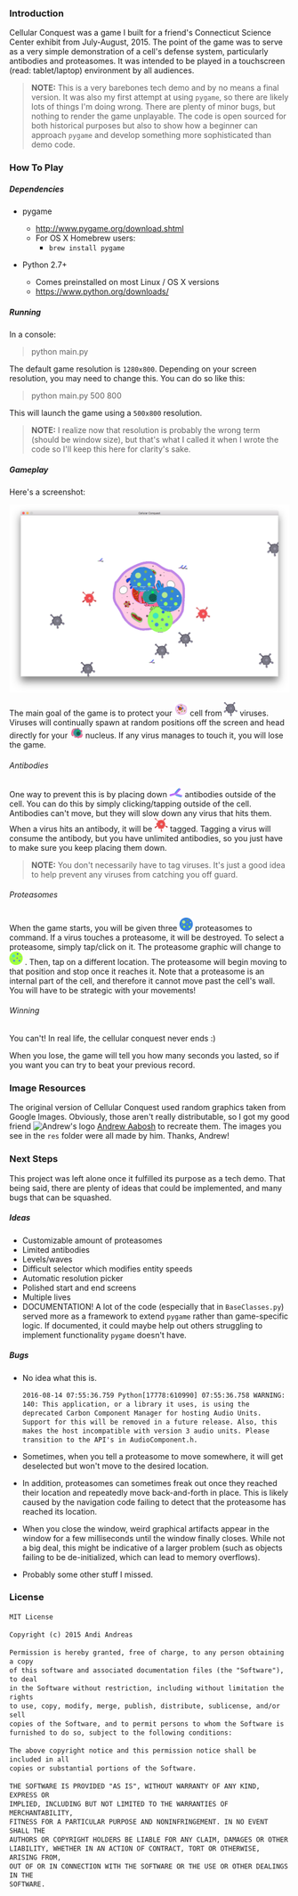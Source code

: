 ### Introduction

Cellular Conquest was a game I built for a friend's Connecticut Science Center exhibit from July-August, 2015. The point of the game was to serve as a very simple demonstration of a cell's defense system, particularly antibodies and proteasomes. It was intended to be played in a touchscreen (read: tablet/laptop) environment by all audiences.

> **NOTE:** This is a very barebones tech demo and by no means a final version. It was also my first attempt at using `pygame`, so there are likely lots of things I'm doing wrong. There are plenty of minor bugs, but nothing to render the game unplayable. The code is open sourced for both historical purposes but also to show how a beginner can approach `pygame` and develop something more sophisticated than demo code.

### How To Play

##### Dependencies

* pygame
	* http://www.pygame.org/download.shtml
	* For OS X Homebrew users:
		* `brew install pygame`

* Python 2.7+
	* Comes preinstalled on most Linux / OS X versions
	* https://www.python.org/downloads/

##### Running

In a console:
> python main.py

The default game resolution is `1280x800`. Depending on your screen resolution, you may need to change this. You can do so like this:

> python main.py 500 800

This will launch the game using a `500x800` resolution.

> **NOTE:** I realize now that resolution is probably the wrong term (should be window size), but that's what I called it when I wrote the code so I'll keep this here for clarity's sake.

##### Gameplay

Here's a screenshot:

![Screenshot](demo.png)

The main goal of the game is to protect your
	<img src="res/cell.png" alt = "cell" width="24" />
cell from
	<img src = "res/virus.png" alt = "virus" width = "24" />
viruses. Viruses will continually spawn at random positions off the screen and head directly for your
	<img src = "res/nucleus.png" alt = "virus" width = "24" />
nucleus. If any virus manages to touch it, you will lose the game.

###### Antibodies
One way to prevent this is by placing down
	<img src = "res/antibody.png" alt = "antibody" width = "24" />
antibodies outside of the cell. You can do this by simply clicking/tapping outside of the cell. Antibodies can't move, but they will slow down any virus that hits them. When a virus hits an antibody,
it will be
	<img src = "res/virus_tagged.png" alt = "tagged virus" width = "24" />
tagged. Tagging a virus will consume the antibody, but you have unlimited antibodies, so you just have to make sure you keep placing them down.

> **NOTE:** You don't necessarily have to tag viruses. It's just a good idea to help prevent any viruses from catching you off guard.

###### Proteasomes
When the game starts, you will be given three
	<img src = "res/proteasome.png" alt = "proteasomes" width = "24" />
proteasomes to command. If a virus touches a proteasome, it will be destroyed. To select a proteasome, simply tap/click on it. The proteasome graphic will change to
	<img src = "res/proteasome_selected.png" alt = "proteasome with yellow ring around it" width = "24" />
 . Then, tap on a different location. The proteasome will begin moving to that position and stop once it reaches it. Note that a proteasome is an internal part of the cell, and therefore it cannot move past the cell's wall. You will have to be strategic with your movements!

###### Winning

You can't! In real life, the cellular conquest never ends :)

When you lose, the game will tell you how many seconds you lasted, so if you want you can try to beat your previous record.

### Image Resources

The original version of Cellular Conquest used random graphics taken from Google Images. Obviously, those aren't really distributable, so I got my good friend
	<img src = "http://andrew-abosh.com/logo.svg" alt = "Andrew's logo" width = "24" />
[Andrew Aabosh](http://andrew-abosh.com/) to recreate them. The images you see in the `res` folder were all made by him. Thanks, Andrew!

### Next Steps

This project was left alone once it fulfilled its purpose as a tech demo. That being said, there are plenty of ideas that could be implemented, and many bugs that can be squashed.

##### Ideas

* Customizable amount of proteasomes
* Limited antibodies
* Levels/waves
* Difficult selector which modifies entity speeds
* Automatic resolution picker
* Polished start and end screens
* Multiple lives
* DOCUMENTATION! A lot of the code (especially that in `BaseClasses.py`) served more as a framework to extend `pygame` rather than game-specific logic. If documented, it could maybe help out others struggling to implement functionality `pygame` doesn't have.

##### Bugs

* No idea what this is.
	```
	2016-08-14 07:55:36.759 Python[17778:610990] 07:55:36.758 WARNING:  140: This application, or a library it uses, is using the deprecated Carbon Component Manager for hosting Audio Units. Support for this will be removed in a future release. Also, this makes the host incompatible with version 3 audio units. Please transition to the API's in AudioComponent.h.
	```

* Sometimes, when you tell a proteasome to move somewhere, it will get deselected but won't move to the desired location.
* In addition, proteasomes can sometimes freak out once they reached their location and repeatedly move back-and-forth in place. This is likely caused by the navigation code failing to detect that the proteasome has reached its location.
* When you close the window, weird graphical artifacts appear in the window for a few milliseconds until the window finally closes. While not a big deal, this might be indicative of a larger problem (such as objects failing to be de-initialized, which can lead to memory overflows).
* Probably some other stuff I missed.

### License

```
MIT License

Copyright (c) 2015 Andi Andreas

Permission is hereby granted, free of charge, to any person obtaining a copy
of this software and associated documentation files (the "Software"), to deal
in the Software without restriction, including without limitation the rights
to use, copy, modify, merge, publish, distribute, sublicense, and/or sell
copies of the Software, and to permit persons to whom the Software is
furnished to do so, subject to the following conditions:

The above copyright notice and this permission notice shall be included in all
copies or substantial portions of the Software.

THE SOFTWARE IS PROVIDED "AS IS", WITHOUT WARRANTY OF ANY KIND, EXPRESS OR
IMPLIED, INCLUDING BUT NOT LIMITED TO THE WARRANTIES OF MERCHANTABILITY,
FITNESS FOR A PARTICULAR PURPOSE AND NONINFRINGEMENT. IN NO EVENT SHALL THE
AUTHORS OR COPYRIGHT HOLDERS BE LIABLE FOR ANY CLAIM, DAMAGES OR OTHER
LIABILITY, WHETHER IN AN ACTION OF CONTRACT, TORT OR OTHERWISE, ARISING FROM,
OUT OF OR IN CONNECTION WITH THE SOFTWARE OR THE USE OR OTHER DEALINGS IN THE
SOFTWARE.
```
